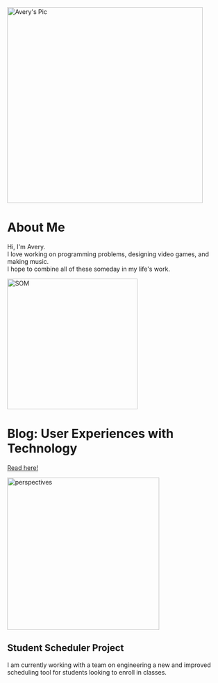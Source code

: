 <img src="https://user-images.githubusercontent.com/79026876/186276418-8e1dc41d-3982-46b8-8ce1-75ae7b50f6bf.jpeg" alt="Avery's Pic" width="450"/>

# About Me

Hi, I'm Avery. <br>
I love working on programming problems, designing video games, and making music. <br>
I hope to combine all of these someday in my life's work. 

<img src="https://user-images.githubusercontent.com/79026876/186275734-0294a9cb-0164-4e80-be3b-eeb9e852d69f.jpeg" alt="SOM" width="300"/>

# Blog: User Experiences with Technology <br>

[Read here!](journal/) <br>

<img src=https://user-images.githubusercontent.com/79026876/186276069-d77ca9a5-2e23-47f1-b665-3aad8c4f8087.png alt="perspectives" width="350"/>

## Student Scheduler Project <br>

I am currently working with a team on engineering a new and improved scheduling tool for students looking to enroll in classes. <br>
